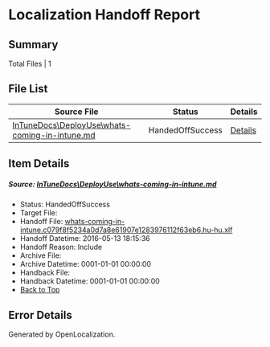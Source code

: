 # <a name='report-top'></a> Localization Handoff Report

## Summary
 Total Files | 1

## File List
 Source File | Status | Details 
 ----------- | ------ | ------- 
 [InTuneDocs\DeployUse\whats-coming-in-intune.md](https://github.com/Microsoft/IntuneDocs-pr/blob/47aacc4d2b7437955c2faa320f06ff1a4f8a9566/InTuneDocs/DeployUse/whats-coming-in-intune.md) | HandedOffSuccess | [Details](#13280e5048788571df82b25c2852dc12f4cce8e7247)

## Item Details
##### <a name='13280e5048788571df82b25c2852dc12f4cce8e7247'></a> Source: [InTuneDocs\DeployUse\whats-coming-in-intune.md](https://github.com/Microsoft/IntuneDocs-pr/blob/47aacc4d2b7437955c2faa320f06ff1a4f8a9566/InTuneDocs/DeployUse/whats-coming-in-intune.md)
* Status: HandedOffSuccess
* Target File: 
* Handoff File: [whats-coming-in-intune.c079f8f5234a0d7a8e61907e1283976112f63eb6.hu-hu.xlf](https://github.com/Microsoft/EM.handoff/blob/c203fe09608370e4bd6017f3642b764b79ebd089/ol-handoff/Microsoft/IntuneDocs-pr.hu-hu/master/whats-coming-in-intune.c079f8f5234a0d7a8e61907e1283976112f63eb6.hu-hu.xlf)
* Handoff Datetime: 2016-05-13 18:15:36
* Handoff Reason: Include
* Archive File: 
* Archive Datetime: 0001-01-01 00:00:00
* Handback File: 
* Handback Datetime: 0001-01-01 00:00:00
* [Back to Top](#report-top)


## Error Details

Generated by OpenLocalization.
